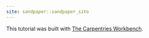 ```yaml
---
site: sandpaper::sandpaper_site
---
```


This tutorial was built with [The Carpentries Workbench][workbench]. 

 
[workbench]: https://carpentries.github.io/sandpaper-docs

